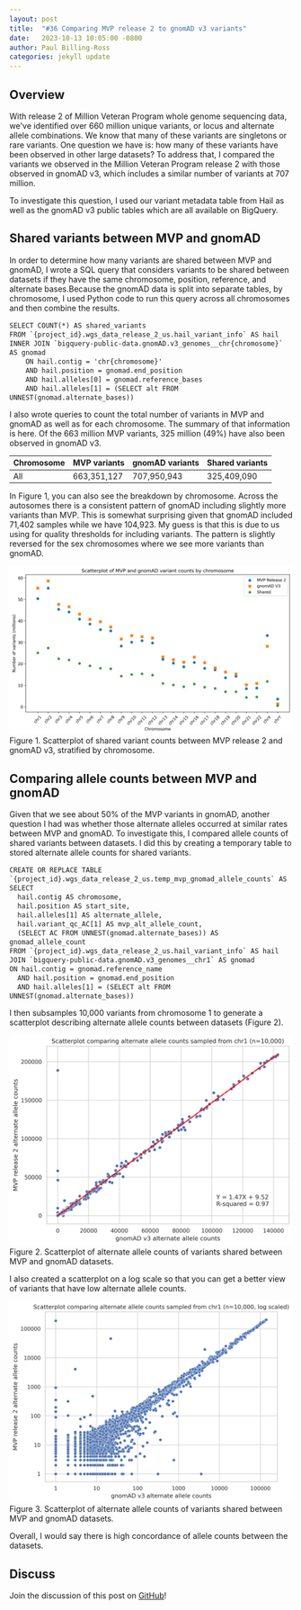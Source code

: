 ```yaml
---
layout: post
title:  "#36 Comparing MVP release 2 to gnomAD v3 variants"
date:   2023-10-13 10:05:00 -0800
author: Paul Billing-Ross
categories: jekyll update
---
```


## Overview
With release 2 of Million Veteran Program whole genome sequencing data, we've identified over 660 million unique variants, or locus and alternate allele combinations. We know that many of these variants are singletons or rare variants. One question we have is: how many of these variants have been observed in other large datasets? To address that, I compared the variants we observed in the Million Veteran Program release 2 with those observed in gnomAD v3, which includes a similar number of variants at 707 million.

To investigate this question, I used our variant metadata table from Hail as well as the gnomAD v3 public tables which are all available on BigQuery.

## Shared variants between MVP and gnomAD
In order to determine how many variants are shared between MVP and gnomAD, I wrote a SQL query that considers variants to be shared between datasets if they have the same chromosome, position, reference, and alternate bases.Because the gnomAD data is split into separate tables, by chromosome, I used Python code to run this query across all chromosomes and then combine the results.

```
SELECT COUNT(*) AS shared_variants
FROM `{project_id}.wgs_data_release_2_us.hail_variant_info` AS hail
INNER JOIN `bigquery-public-data.gnomAD.v3_genomes__chr{chromosome}` AS gnomad
    ON hail.contig = 'chr{chromosome}'
    AND hail.position = gnomad.end_position
    AND hail.alleles[0] = gnomad.reference_bases
    AND hail.alleles[1] = (SELECT alt FROM UNNEST(gnomad.alternate_bases))
```

I also wrote queries to count the total number of variants in MVP and gnomAD as well as for each chromosome. The summary of that information is here. Of the 663 million MVP variants, 325 million (49%) have also been observed in gnomAD v3.

| Chromosome | MVP variants | gnomAD variants | Shared variants |
| --- | --- | --- | --- |
| All | 663,351,127 | 707,950,943 | 325,409,090 |

In Figure 1, you can also see the breakdown by chromosome. Across the autosomes there is a consistent pattern of gnomAD including slightly more variants than MVP. This is somewhat surprising given that gnomAD included 71,402 samples while we have 104,923. My guess is that this is due to us using for quality thresholds for including variants. The pattern is slightly reversed for the sex chromosomes where we see more variants than gnomAD.

![Scatterplot of shared variants by chromosomes](/assets/2023-10-13/variant_counts_mvp_gnomad.png)
Figure 1. Scatterplot of shared variant counts between MVP release 2 and gnomAD v3, stratified by chromosome.

## Comparing allele counts between MVP and gnomAD
Given that we see about 50% of the MVP variants in gnomAD, another question I had was whether those alternate alleles occurred at similar rates between MVP and gnomAD. To investigate this, I compared allele counts of shared variants between datasets. I did this by creating a temporary table to stored alternate allele counts for shared variants.

```
CREATE OR REPLACE TABLE `{project_id}.wgs_data_release_2_us.temp_mvp_gnomad_allele_counts` AS
SELECT
  hail.contig AS chromosome,
  hail.position AS start_site,
  hail.alleles[1] AS alternate_allele,
  hail.variant_qc_AC[1] AS mvp_alt_allele_count,
  (SELECT AC FROM UNNEST(gnomad.alternate_bases)) AS gnomad_allele_count
FROM `{project_id}.wgs_data_release_2_us.hail_variant_info` AS hail
JOIN `bigquery-public-data.gnomAD.v3_genomes__chr1` AS gnomad
ON hail.contig = gnomad.reference_name
  AND hail.position = gnomad.end_position
  AND hail.alleles[1] = (SELECT alt FROM UNNEST(gnomad.alternate_bases))
```

I then subsamples 10,000 variants from chromosome 1 to generate a scatterplot describing alternate allele counts between datasets (Figure 2).

![Scatterplot of allele counts](/assets/2023-10-13/alt_allele_counts_mvp_gnomad.png)
Figure 2. Scatterplot of alternate allele counts of variants shared between MVP and gnomAD datasets.

I also created a scatterplot on a log scale so that you can get a better view of variants that have low alternate allele counts.

![Scatterplot of allele counts(log)](/assets/2023-10-13/alt_allele_counts_mvp_gnomad_log.png)
Figure 3. Scatterplot of alternate allele counts of variants shared between MVP and gnomAD datasets.

Overall, I would say there is high concordance of allele counts between the datasets.

## Discuss
Join the discussion of this post on [GitHub](https://github.com/orgs/va-big-data-genomics/discussions/37)!
